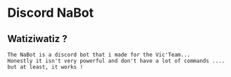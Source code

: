 
# Discord NaBot

## Watiziwatiz ?
    The NaBot is a discord bot that i made for the Vic'Team...
    Honestly it isn't very powerful and don't have a lot of commands .... but at least, it works !